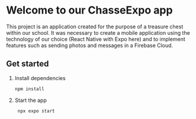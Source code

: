 # Welcome to our ChasseExpo app

This project is an application created for the purpose of a treasure chest within our school.
It was necessary to create a mobile application using the technology of our choice (React Native with Expo here) and to implement features such as sending photos and messages in a Firebase Cloud.

## Get started

1. Install dependencies

   ```bash
   npm install
   ```

2. Start the app

   ```bash
    npx expo start
   ```
